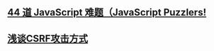 ## [44 道 JavaScript 难题（JavaScript Puzzlers!](https://juejin.im/post/5b1f899fe51d4506c60e46ee)
## [浅谈CSRF攻击方式](http://www.cnblogs.com/hyddd/archive/2009/04/09/1432744.html)

